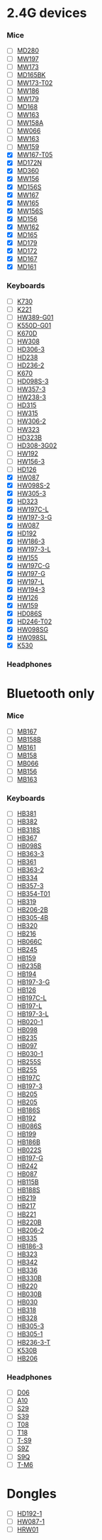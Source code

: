 # 2.4G devices
### Mice
- [ ] [MD280](https://fccid.io/2AKHJ-MD280)
- [ ] [MW197](https://fccid.io/2AKHJ-MW197)
- [ ] [MW173](https://fccid.io/2AKHJ-MW173)
- [ ] [MD165BK](https://fccid.io/2AKHJ-MD165BK)
- [ ] [MW173-T02](https://fccid.io/2AKHJ-MW173-T02)
- [ ] [MW186](https://fccid.io/2AKHJ-MW186)
- [ ] [MW179](https://fccid.io/2AKHJ-MW179)
- [ ] [MD168](https://fccid.io/2AKHJ-MD168)
- [ ] [MW163](https://fccid.io/2AKHJ-MW163)
- [ ] [MW158A](https://fccid.io/2AKHJ-MW158A)
- [ ] [MW066](https://fccid.io/2AKHJ-MW066)
- [ ] [MW163](https://fccid.io/2AKHJMW163)
- [ ] [MW159](https://fccid.io/2AKHJMW159)
- [x] [MW167-T05](https://fccid.io/2AKHJ-MW167-T05)
- [x] [MD172N](https://fccid.io/2AKHJ-MD172N)
- [x] [MD360](https://fccid.io/2AKHJ-MD360)
- [x] [MW156](https://fccid.io/2AKHJ-MW156)
- [x] [MD156S](https://fccid.io/2AKHJ-MD156S)
- [x] [MW167](https://fccid.io/2AKHJ-MW167)
- [x] [MW165](https://fccid.io/2AKHJ-MW165)
- [x] [MW156S](https://fccid.io/2AKHJ-MW156S)
- [x] [MD156](https://fccid.io/2AKHJ-MD156)
- [x] [MW162](https://fccid.io/2AKHJMW162)
- [x] [MD165](https://fccid.io/2AKHJ-MD165)
- [x] [MD179](https://fccid.io/2AKHJ-MD179)
- [x] [MD172](https://fccid.io/2AKHJ-MD172)
- [x] [MD167](https://fccid.io/2AKHJ-MD167)
- [x] [MD161](https://fccid.io/2AKHJ-MD161)

### Keyboards
- [ ] [K730](https://fccid.io/2AKHJ-K730)
- [ ] [K221](https://fccid.io/2AKHJ-K221)
- [ ] [HW389-G01](https://fccid.io/2AKHJHW389-G01)
- [ ] [K550D-G01](https://fccid.io/2AKHJ-K550D-G01)
- [ ] [K670D](https://fccid.io/2AKHJ-K670D)
- [ ] [HW308](https://fccid.io/2AKHJ-HW308)
- [ ] [HD306-3](https://fccid.io/2AKHJ-HD306-3)
- [ ] [HD238](https://fccid.io/2AKHJ-HD238)
- [ ] [HD236-2](https://fccid.io/2AKHJ-HD236-2)
- [ ] [K670](https://fccid.io/2AKHJ-K670)
- [ ] [HD098S-3](https://fccid.io/2AKHJ-HD098S-3)
- [ ] [HW357-3](https://fccid.io/2AKHJ-HW357-3)
- [ ] [HW238-3](https://fccid.io/2AKHJ-HW238-3)
- [ ] [HD315](https://fccid.io/2AKHJ-HD315)
- [ ] [HW315](https://fccid.io/2AKHJ-HW315)
- [ ] [HW306-2](https://fccid.io/2AKHJ-HW306-2)
- [ ] [HW323](https://fccid.io/2AKHJ-HW323)
- [ ] [HD323B](https://fccid.io/2AKHJ-HD323B)
- [ ] [HD308-3G02](https://fccid.io/2AKHJ-HD308-3G02)
- [ ] [HW192](https://fccid.io/2AKHJ-HW192)
- [ ] [HW156-3](https://fccid.io/2AKHJHW156-3)
- [ ] [HD126](https://fccid.io/2AKHJ-HD126)
- [x] [HW087](https://fccid.io/2AKHJHW087)
- [x] [HW098S-2](https://fccid.io/2AKHJ-HW098S-2)
- [x] [HW305-3](https://fccid.io/2AKHJ-HW305-3)
- [x] [HD323](https://fccid.io/2AKHJ-HD323)
- [x] [HW197C-L](https://fccid.io/2AKHJHW197C-L)
- [x] [HW197-3-G](https://fccid.io/2AKHJHW197-3-G)
- [x] [HW087](https://fccid.io/2AKHJ-HW087)
- [x] [HD192](https://fccid.io/2AKHJ-HD192)
- [x] [HW186-3](https://fccid.io/2AKHJHW186-3)
- [x] [HW197-3-L](https://fccid.io/2AKHJHW197-3-L)
- [x] [HW155](https://fccid.io/2AKHJHW155)
- [x] [HW197C-G](https://fccid.io/2AKHJHW197C-G)
- [x] [HW197-G](https://fccid.io/2AKHJHW197-G)
- [x] [HW197-L](https://fccid.io/2AKHJHW197-L)
- [x] [HW194-3](https://fccid.io/2AKHJHW194-3)
- [x] [HW126](https://fccid.io/2AKHJHW126)
- [x] [HW159](https://fccid.io/2AKHJHW159)
- [x] [HD086S](https://fccid.io/2AKHJ-HD086S)
- [x] [HD246-T02](https://fccid.io/2AKHJ-HD246-T02)
- [x] [HW098SG](https://fccid.io/2AKHJ-HW098SG)
- [x] [HW098SL](https://fccid.io/2AKHJ-HW098SL)
- [x] [K530](https://fccid.io/2AKHJ-K530)

### Headphones

# Bluetooth only
### Mice
- [ ] [MB167](https://fccid.io/2AKHJ-MB167)
- [ ] [MB158B](https://fccid.io/2AKHJ-MB158B)
- [ ] [MB161](https://fccid.io/2AKHJ-MB161)
- [ ] [MB158](https://fccid.io/2AKHJ-MB158)
- [ ] [MB066](https://fccid.io/2AKHJ-MB066)
- [ ] [MB156](https://fccid.io/2AKHJ-MB156)
- [ ] [MB163](https://fccid.io/2AKHJ-MB163)

### Keyboards
- [ ] [HB381](https://fccid.io/2AKHJ-HB381)
- [ ] [HB382](https://fccid.io/2AKHJ-HB382)
- [ ] [HB318S](https://fccid.io/2AKHJ-HB318S)
- [ ] [HB367](https://fccid.io/2AKHJ-HB367)
- [ ] [HB098S](https://fccid.io/2AKHJ-HB098S)
- [ ] [HB363-3](https://fccid.io/2AKHJ-HB363-3)
- [ ] [HB361](https://fccid.io/2AKHJ-HB361)
- [ ] [HB363-2](https://fccid.io/2AKHJ-HB363-2)
- [ ] [HB334](https://fccid.io/2AKHJ-HB334)
- [ ] [HB357-3](https://fccid.io/2AKHJ-HB357-3)
- [ ] [HB354-T01](https://fccid.io/2AKHJ-HB354-T01)
- [ ] [HB319](https://fccid.io/2AKHJ-HB319)
- [ ] [HB206-2B](https://fccid.io/2AKHJ-HB206-2B)
- [ ] [HB305-4B](https://fccid.io/2AKHJ-HB305-4B)
- [ ] [HB320](https://fccid.io/2AKHJ-HB320)
- [ ] [HB216](https://fccid.io/2AKHJHB216)
- [ ] [HB066C](https://fccid.io/2AKHJHB066C)
- [ ] [HB245](https://fccid.io/2AKHJHB245)
- [ ] [HB159](https://fccid.io/2AKHJHB159)
- [ ] [HB235B](https://fccid.io/2AKHJHB235B)
- [ ] [HB194](https://fccid.io/2AKHJHB194)
- [ ] [HB197-3-G](https://fccid.io/2AKHJHB197-3-G)
- [ ] [HB126](https://fccid.io/2AKHJHB126)
- [ ] [HB197C-L](https://fccid.io/2AKHJHB197C-L)
- [ ] [HB197-L](https://fccid.io/2AKHJHB197-L)
- [ ] [HB197-3-L](https://fccid.io/2AKHJHB197-3-L)
- [ ] [HB020-1](https://fccid.io/2AKHJ-HB020-1)
- [ ] [HB098](https://fccid.io/2AKHJ-HB098)
- [ ] [HB235](https://fccid.io/2AKHJ-HB235)
- [ ] [HB097](https://fccid.io/2AKHJ-HB097)
- [ ] [HB030-1](https://fccid.io/2AKHJ-HB030-1)
- [ ] [HB255S](https://fccid.io/2AKHJHB255S)
- [ ] [HB255](https://fccid.io/2AKHJHB255)
- [ ] [HB197C](https://fccid.io/2AKHJHB197C)
- [ ] [HB197-3](https://fccid.io/2AKHJHB197-3)
- [ ] [HB205](https://fccid.io/2AKHJ-HB205)
- [ ] [HB205](https://fccid.io/2AKHJHB205)
- [ ] [HB186S](https://fccid.io/2AKHJHB186S)
- [ ] [HB192](https://fccid.io/2AKHJ-HB192)
- [ ] [HB086S](https://fccid.io/2AKHJ-HB086S)
- [ ] [HB199](https://fccid.io/2AKHJHB199)
- [ ] [HB186B](https://fccid.io/2AKHJHB186B)
- [ ] [HB022S](https://fccid.io/2AKHJ-HB022S)
- [ ] [HB197-G](https://fccid.io/2AKHJHB197-G)
- [ ] [HB242](https://fccid.io/2AKHJ-HB242)
- [ ] [HB087](https://fccid.io/2AKHJ-HB087)
- [ ] [HB115B](https://fccid.io/2AKHJHB115B)
- [ ] [HB188S](https://fccid.io/2AKHJHB188S)
- [ ] [HB219](https://fccid.io/2AKHJ-HB219)
- [ ] [HB217](https://fccid.io/2AKHJ-HB217)
- [ ] [HB221](https://fccid.io/2AKHJHB221)
- [ ] [HB220B](https://fccid.io/2AKHJ-HB220B)
- [ ] [HB206-2](https://fccid.io/2AKHJ-HB206-2)
- [ ] [HB335](https://fccid.io/2AKHJ-HB335)
- [ ] [HB186-3](https://fccid.io/2AKHJ-HB186-3)
- [ ] [HB323](https://fccid.io/2AKHJ-HB323)
- [ ] [HB342](https://fccid.io/2AKHJ-HB342)
- [ ] [HB336](https://fccid.io/2AKHJ-HB336)
- [ ] [HB330B](https://fccid.io/2AKHJ-HB330B)
- [ ] [HB220](https://fccid.io/2AKHJ-HB220)
- [ ] [HB030B](https://fccid.io/2AKHJ-HB030B)
- [ ] [HB030](https://fccid.io/2AKHJ-HB030)
- [ ] [HB318](https://fccid.io/2AKHJ-HB318)
- [ ] [HB328](https://fccid.io/2AKHJ-HB328)
- [ ] [HB305-3](https://fccid.io/2AKHJ-HB305-3)
- [ ] [HB305-1](https://fccid.io/2AKHJ-HB305-1)
- [ ] [HB236-3-T](https://fccid.io/2AKHJ-HB236-3-T)
- [ ] [K530B](https://fccid.io/2AKHJ-K530B)
- [ ] [HB206](https://fccid.io/2AKHJ-HB206)

### Headphones
- [ ] [D06](https://fccid.io/2AKHJ-D06)
- [ ] [A10](https://fccid.io/2AKHJ-A10)
- [ ] [S29](https://fccid.io/2AKHJ-S29)
- [ ] [S39](https://fccid.io/2AKHJ-S39)
- [ ] [T08](https://fccid.io/2AKHJ-T08)
- [ ] [T18](https://fccid.io/2AKHJT18)
- [ ] [T-S9](https://fccid.io/2AKHJT-S9)
- [ ] [S9Z](https://fccid.io/2AKHJ-S9Z)
- [ ] [S9Q](https://fccid.io/2AKHJ-S9Q)
- [ ] [T-M6](https://fccid.io/2AKHJ-T-M6)

# Dongles
- [ ] [HD192-1](https://fccid.io/2AKHJHD192-1)
- [ ] [HW087-1](https://fccid.io/2AKHJ-HW087-1)
- [ ] [HRW01](https://fccid.io/2AKHJ-HRW01)
